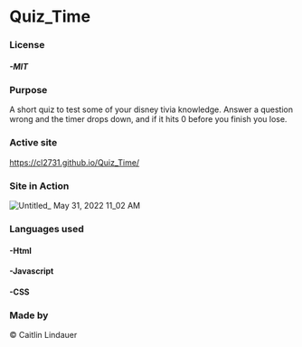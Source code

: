 # Quiz_Time

### License
##### -MIT

### Purpose
A short quiz to test some of your disney tivia knowledge. Answer a question wrong and the timer drops down, and if it hits 0 before you finish you lose.

### Active site
https://cl2731.github.io/Quiz_Time/

### Site in Action
![Untitled_ May 31, 2022 11_02 AM](https://user-images.githubusercontent.com/100871996/171232469-067a3675-5029-4f84-bc0b-3eb70f36607a.gif)

### Languages used
#### -Html
#### -Javascript
#### -CSS

### Made by
© Caitlin Lindauer
